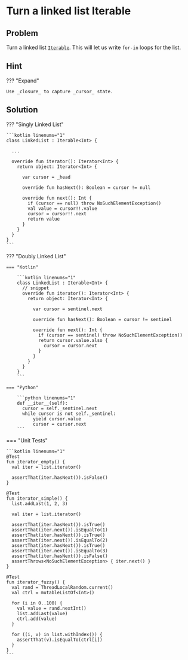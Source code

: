 # Turn a linked list Iterable

<style>
.md-logo img {
  content: url('/data-structures/linked-list/polyline-light.svg');
}

:root [data-md-color-scheme=slate] .md-logo img  {
  content: url('/data-structures/linked-list/polyline-night.svg');
}
</style>

## Problem

Turn a linked list [`Iterable`](/java/iterators). This will let us write `for-in` loops for the list.

## Hint

??? "Expand"

    Use _closure_ to capture _cursor_ state.

## Solution

??? "Singly Linked List"

    ```kotlin linenums="1"
    class LinkedList : Iterable<Int> {

      ...

      override fun iterator(): Iterator<Int> {
        return object: Iterator<Int> {

          var cursor = _head

          override fun hasNext(): Boolean = cursor != null

          override fun next(): Int {
            if (cursor == null) throw NoSuchElementException()
            val value = cursor!!.value
            cursor = cursor!!.next
            return value
          }
        }
      }
    }
    ```

??? "Doubly Linked List"

    === "Kotlin"

        ```kotlin linenums="1"
        class LinkedList : Iterable<Int> {
          // snippet
          override fun iterator(): Iterator<Int> {
            return object: Iterator<Int> {

              var cursor = sentinel.next

              override fun hasNext(): Boolean = cursor != sentinel

              override fun next(): Int {
                if (cursor == sentinel) throw NoSuchElementException()
                return cursor.value.also {
                  cursor = cursor.next
                }
              }
            }
          }
        }
        ```

    === "Python"

        ```python linenums="1"
        def __iter__(self):
          cursor = self._sentinel.next
          while cursor is not self._sentinel:
              yield cursor.value
              cursor = cursor.next
        ```

=== "Unit Tests"

    ```kotlin linenums="1"
    @Test
    fun iterator_empty() {
      val iter = list.iterator()

      assertThat(iter.hasNext()).isFalse()
    }

    @Test
    fun iterator_simple() {
      list.addLast(1, 2, 3)

      val iter = list.iterator()

      assertThat(iter.hasNext()).isTrue()
      assertThat(iter.next()).isEqualTo(1)
      assertThat(iter.hasNext()).isTrue()
      assertThat(iter.next()).isEqualTo(2)
      assertThat(iter.hasNext()).isTrue()
      assertThat(iter.next()).isEqualTo(3)
      assertThat(iter.hasNext()).isFalse()
      assertThrows<NoSuchElementException> { iter.next() }
    }

    @Test
    fun iterator_fuzzy() {
      val rand = ThreadLocalRandom.current()
      val ctrl = mutableListOf<Int>()

      for (i in 0..100) {
        val value = rand.nextInt()
        list.addLast(value)
        ctrl.add(value)
      }

      for ((i, v) in list.withIndex()) {
        assertThat(v).isEqualTo(ctrl[i])
      }
    }
    ```
